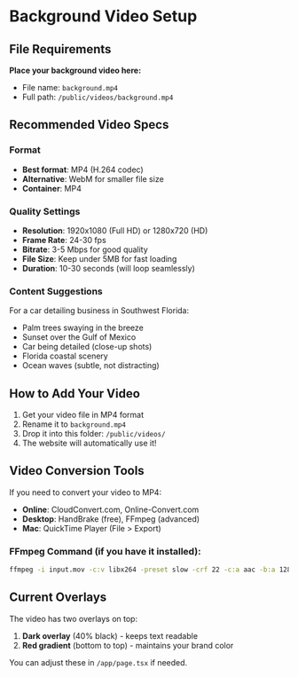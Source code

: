 # Background Video Setup

## File Requirements

**Place your background video here:**
- File name: `background.mp4`
- Full path: `/public/videos/background.mp4`

## Recommended Video Specs

### Format
- **Best format**: MP4 (H.264 codec)
- **Alternative**: WebM for smaller file size
- **Container**: MP4

### Quality Settings
- **Resolution**: 1920x1080 (Full HD) or 1280x720 (HD)
- **Frame Rate**: 24-30 fps
- **Bitrate**: 3-5 Mbps for good quality
- **File Size**: Keep under 5MB for fast loading
- **Duration**: 10-30 seconds (will loop seamlessly)

### Content Suggestions
For a car detailing business in Southwest Florida:
- Palm trees swaying in the breeze
- Sunset over the Gulf of Mexico
- Car being detailed (close-up shots)
- Florida coastal scenery
- Ocean waves (subtle, not distracting)

## How to Add Your Video

1. Get your video file in MP4 format
2. Rename it to `background.mp4`
3. Drop it into this folder: `/public/videos/`
4. The website will automatically use it!

## Video Conversion Tools

If you need to convert your video to MP4:
- **Online**: CloudConvert.com, Online-Convert.com
- **Desktop**: HandBrake (free), FFmpeg (advanced)
- **Mac**: QuickTime Player (File > Export)

### FFmpeg Command (if you have it installed):
```bash
ffmpeg -i input.mov -c:v libx264 -preset slow -crf 22 -c:a aac -b:a 128k background.mp4
```

## Current Overlays

The video has two overlays on top:
1. **Dark overlay** (40% black) - keeps text readable
2. **Red gradient** (bottom to top) - maintains your brand color

You can adjust these in `/app/page.tsx` if needed.
